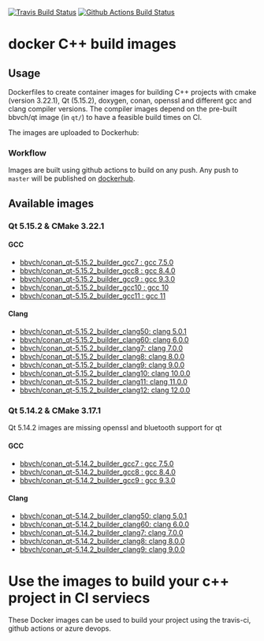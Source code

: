 [![Travis Build Status](https://travis-ci.org/bbvch/docker_cpp_qt_builder_images.svg?branch=master)](https://travis-ci.org/bbvch/docker_cpp_qt_builder_images)
[![Github Actions Build Status](https://github.com/bbvch/docker_cpp_qt_builder_images/workflows/CI/badge.svg?branch=master)](https://github.com/bbvch/docker_cpp_qt_builder_images/actions)

# docker C++ build images

## Usage

Dockerfiles to create container images for building C++ projects with
cmake (version 3.22.1), Qt (5.15.2), doxygen, conan, openssl and different gcc and clang compiler versions.
The compiler images depend on the pre-built bbvch/qt image (in `qt/`) to have a feasible build times on CI.

The images are uploaded to Dockerhub:

### Workflow

Images are built using github actions to build on any push. Any push to `master` will be published on [dockerhub](https://hub.docker.com/u/bbvch). 

## Available images 

### Qt 5.15.2 & CMake 3.22.1

#### GCC

- [bbvch/conan_qt-5.15.2_builder_gcc7 : gcc 7.5.0](https://hub.docker.com/r/bbvch/conan_qt-5.15.2_builder_gcc7)
- [bbvch/conan_qt-5.15.2_builder_gcc8 : gcc 8.4.0](https://hub.docker.com/r/bbvch/conan_qt-5.15.2_builder_gcc8)
- [bbvch/conan_qt-5.15.2_builder_gcc9 : gcc 9.3.0](https://hub.docker.com/r/bbvch/conan_qt-5.15.2_builder_gcc9)
- [bbvch/conan_qt-5.15.2_builder_gcc10 : gcc 10](https://hub.docker.com/r/bbvch/conan_qt-5.15.2_builder_gcc10)
- [bbvch/conan_qt-5.15.2_builder_gcc11 : gcc 11](https://hub.docker.com/r/bbvch/conan_qt-5.15.2_builder_gcc11)

#### Clang
- [bbvch/conan_qt-5.15.2_builder_clang50: clang 5.0.1](https://hub.docker.com/r/bbvch/conan_qt-5.15.2_builder_clang50)
- [bbvch/conan_qt-5.15.2_builder_clang60: clang 6.0.0](https://hub.docker.com/r/bbvch/conan_qt-5.15.2_builder_clang60)
- [bbvch/conan_qt-5.15.2_builder_clang7: clang 7.0.0](https://hub.docker.com/r/bbvch/conan_qt-5.15.2_builder_clang7)
- [bbvch/conan_qt-5.15.2_builder_clang8: clang 8.0.0](https://hub.docker.com/r/bbvch/conan_qt-5.15.2_builder_clang8)
- [bbvch/conan_qt-5.15.2_builder_clang9: clang 9.0.0](https://hub.docker.com/r/bbvch/conan_qt-5.15.2_builder_clang9)
- [bbvch/conan_qt-5.15.2_builder_clang10: clang 10.0.0](https://hub.docker.com/r/bbvch/conan_qt-5.15.2_builder_clang10)
- [bbvch/conan_qt-5.15.2_builder_clang11: clang 11.0.0](https://hub.docker.com/r/bbvch/conan_qt-5.15.2_builder_clang11)
- [bbvch/conan_qt-5.15.2_builder_clang12: clang 12.0.0](https://hub.docker.com/r/bbvch/conan_qt-5.15.2_builder_clang12)


### Qt 5.14.2 & CMake 3.17.1

Qt 5.14.2 images are missing openssl and bluetooth support for qt

#### GCC

- [bbvch/conan_qt-5.14.2_builder_gcc7 : gcc 7.5.0](https://hub.docker.com/r/bbvch/conan_qt-5.14.2_builder_gcc7)
- [bbvch/conan_qt-5.14.2_builder_gcc8 : gcc 8.4.0](https://hub.docker.com/r/bbvch/conan_qt-5.14.2_builder_gcc8)
- [bbvch/conan_qt-5.14.2_builder_gcc9 : gcc 9.3.0](https://hub.docker.com/r/bbvch/conan_qt-5.14.2_builder_gcc9)

#### Clang
- [bbvch/conan_qt-5.14.2_builder_clang50: clang 5.0.1](https://hub.docker.com/r/bbvch/conan_qt-5.14.2_builder_clang50)
- [bbvch/conan_qt-5.14.2_builder_clang60: clang 6.0.0](https://hub.docker.com/r/bbvch/conan_qt-5.14.2_builder_clang60)
- [bbvch/conan_qt-5.14.2_builder_clang7: clang 7.0.0](https://hub.docker.com/r/bbvch/conan_qt-5.14.2_builder_clang7)
- [bbvch/conan_qt-5.14.2_builder_clang8: clang 8.0.0](https://hub.docker.com/r/bbvch/conan_qt-5.14.2_builder_clang8)
- [bbvch/conan_qt-5.14.2_builder_clang9: clang 9.0.0](https://hub.docker.com/r/bbvch/conan_qt-5.14.2_builder_clang9)

# Use the images to build your c++ project in CI serviecs

These Docker images can be used to build your project using the travis-ci, github actions or azure devops.
